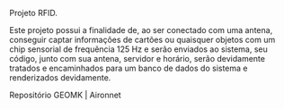 Projeto RFID.

 Este projeto possui a finalidade de, ao ser conectado com uma antena,
conseguir captar informações de cartões ou quaisquer objetos com um chip sensorial de frequência 125 Hz
e serão enviados ao sistema, seu código, junto com sua antena, servidor e horário, serão
devidamente tratados e encaminhados para um banco de dados do sistema e renderizados devidamente.

Repositório GEOMK | Aironnet

